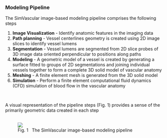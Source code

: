 ### Modeling Pipeline

The SimVascular image-based modeling pipeline comprises the following steps 

<ol>
  <li> <b>Image Visualization</b> - Identify anatomic features in the imaging data </li>
  <li> <b>Path planning</b> - Vessel centerlines geometry is created using 2D image slices to identify vessel lumens </li>
  <li> <b>Segmentation</b> - Vessel lumens are segmented from 2D slice probes of 3D image data oriented perpendicular to positions along paths</li>
  <li> <b>Modeling</b> - A geometric model of a vessel is created by generating a surface fitted to groups of 2D segmentations and joining individual
       vessels together to form a complete 3D solid model of vascular anatomy </li>
  <li> <b>Meshing</b> - A finite element mesh is generated from the 3D solid model </li>
  <li> <b>Simulation</b> - Perform a finite element computational fluid dynamics (CFD) simulation of blood flow in the vascular anatomy</li> 
</ol> 
<br>

A visual representation of the pipeline steps (Fig. 1) provides a sense of the primarily geometric data created in each step 
<br> <br>

<figure>
  <img class="svImg svImgXl"  src="documentation/quickguide/imgs/sv-pipeline.png">
  <figcaption class="svCaption">Fig. 1 &nbsp The SimVascular image-based modeling pipeline</figcaption>
</figure>

